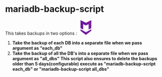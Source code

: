 # mariadb-backup-script
This takes backups in two options :
![alt text](https://github.com/adam-p/markdown-here/raw/master/src/common/images/icon48.png "Logo Title Text 1") 
1) **Take the backup of each DB into a separate file when we pass argument as "each_db"**
2) **Take the backup of all the DB's into a separate file when we pass argument as "all_dbs" This script also ensures to delete the backups older than 5 days(configurable) execute as "mariadb-backup-script each_db" or "mariadb-backup-script all_dbs"**

